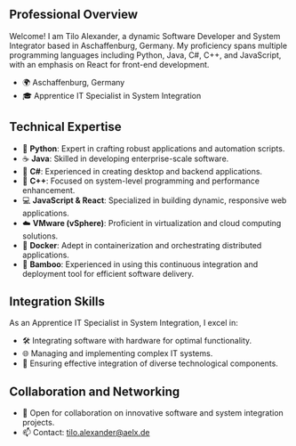 ## Professional Overview

Welcome! I am Tilo Alexander, a dynamic Software Developer and System Integrator based in Aschaffenburg, Germany. My proficiency spans multiple programming languages including Python, Java, C#, C++, and JavaScript, with an emphasis on React for front-end development.

- 🌍 Aschaffenburg, Germany
- 🎓 Apprentice IT Specialist in System Integration

## Technical Expertise

- 🐍 **Python**: Expert in crafting robust applications and automation scripts.
- ☕ **Java**: Skilled in developing enterprise-scale software.
- 🔷 **C#**: Experienced in creating desktop and backend applications.
- 🔧 **C++**: Focused on system-level programming and performance enhancement.
- 💻 **JavaScript & React**: Specialized in building dynamic, responsive web applications.
- ☁️ **VMware (vSphere)**: Proficient in virtualization and cloud computing solutions.
- 🐳 **Docker**: Adept in containerization and orchestrating distributed applications.
- 🌱 **Bamboo**: Experienced in using this continuous integration and deployment tool for efficient software delivery.

## Integration Skills

As an Apprentice IT Specialist in System Integration, I excel in:
- 🛠 Integrating software with hardware for optimal functionality.
- 🌐 Managing and implementing complex IT systems.
- 🔗 Ensuring effective integration of diverse technological components.

## Collaboration and Networking

- 🤝 Open for collaboration on innovative software and system integration projects.
- 📫 Contact: [tilo.alexander@aelx.de](mailto:tilo.alexander@aelx.de)